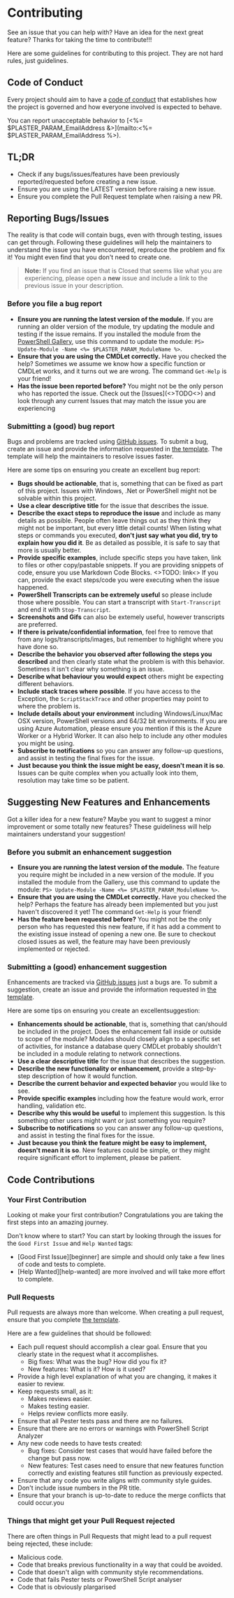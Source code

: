 # Contributing

See an issue that you can help with? Have an idea for the next great feature? Thanks for taking the time to contribute!!!

Here are some guidelines for contributing to this project. They are not hard rules, just guidelines.

## Code of Conduct
Every project should aim to have a [code of conduct](CODE_OF_CONDUCT.md) that establishes how the project is governed and how everyone involved is expected to behave. 

You can report unacceptable behavior to [<%= $PLASTER_PARAM_EmailAddress &>](mailto:<%= $PLASTER_PARAM_EmailAddress %>).

## TL;DR

* Check if any bugs/issues/features have been previously reported/requested before creating a new issue.
* Ensure you are using the LATEST version before raising a new issue.
* Ensure you complete the Pull Request template when raising a new PR.

## Reporting Bugs/Issues

The reality is that code will contain bugs, even with through testing, issues can get through. Following these guidelines will help the maintainers to understand the issue you have encountered, reproduce the problem and fix it! You might even find that you don't need to create one.

> **Note:** If you find an issue that is Closed that seems like what you are experiencing, please open a **new** issue and include a link to the previous issue in your description.

### Before you file a bug report

* **Ensure you are running the latest version of the module.** If you are running an older version of the module, try updating the module and testing if the issue remains. If you installed the module from the [PowerShell Gallery](https://powershellgallery.com), use this command to update the module: ``` PS> Update-Module -Name <%= $PLASTER_PARAM_ModuleName %> ```.
* **Ensure that you are using the CMDLet correctly.** Have you checked the help? Sometimes we assume we know how a specific function or CMDLet works, and it turns out we are wrong. The command ```Get-Help``` is your friend!
* **Has the issue been reported before?** You might not be the only person who has reported the issue. Check out the [Issues](<>TODO<>) and look through any current Issues that may match the issue you are experiencing

### Submitting a (good) bug report

Bugs and problems are tracked using [GitHub issues](https://guides.github.com/features/issues/). To submit a bug, create an issue and provide the information requested in [the template](ISSUE_TEMPLATE.md). The template will help the maintainers to resolve issues faster.

Here are some tips on ensuring you create an excellent bug report:

* **Bugs should be actionable**, that is, something that can be fixed as part of this project. Issues with Windows, .Net or PowerShell might not be solvable within this project.
* **Use a clear descriptive title** for the issue that describes the issue.
* **Describe the exact steps to reproduce the issue** and include as many details as possible. People often leave things out as they think they might not be important, but every little detail counts! When listing what steps or commands you executed, **don't just say what you did, try to explain how you did it**. Be as detailed as possible, it is safe to say that more is usually better.
* **Provide specific examples**, include specific steps you have taken, link to files or other copy/pastable snippets. If you are providing snippets of code, ensure you use Markdown Code Blocks. <>TODO: link<> If you can, provide the exact steps/code you were executing when the issue happened.
* **PowerShell Transcripts can be extremely useful** so please include those where possible. You can start a transcript with ```Start-Transcript``` and end it with ```Stop-Transcript```.
* **Screenshots and Gifs** can also be extemely useful, however transcripts are preferred.
* **If there is private/confidential information**, feel free to remove that from any logs/transcripts/images, but remember to highlight where you have done so.
* **Describe the behavior you observed after following the steps you described** and then clearly state what the problem is with this behavior. Sometimes it isn't clear why something is an issue.
* **Describe what behaviour you would expect** others might be expecting different behaviors.
* **Include stack traces where possible**. If you have access to the Exception, the ```ScriptStackTrace``` and other properties may point to where the problem is.
* **Include details about your environment** including Windows/Linux/Mac OSX version, PowerShell versions and 64/32 bit environments. If you are using Azure Automation, please ensure you mention if this is the Azure Worker or a Hybrid Worker. It can also help to include any other modules you might be using.
* **Subscribe to notifications** so you can answer any follow-up questions, and assist in testing the final fixes for the issue.
* **Just because you think the issue might be easy, doesn't mean it is so**. Issues can be quite complex when you actually look into them, resolution may take time so be patient.

## Suggesting New Features and Enhancements

Got a killer idea for a new feature? Maybe you want to suggest a minor improvement or some totally new features? These guideliness will help maintainers understand your suggestion!

### Before you submit an enhancement suggestion

* **Ensure you are running the latest version of the module.** The feature you require might be included in a new version of the module. If you installed the module from the Gallery, use this command to update the module: ``` PS> Update-Module -Name <%= $PLASTER_PARAM_ModuleName %> ```.
* **Ensure that you are using the CMDLet correctly.** Have you checked the help? Perhaps the feature has already been implemented but you just haven't discovered it yet! The command ```Get-Help``` is your friend!
* **Has the feature been requested before?** You might not be the only person who has requested this new feature, if it has add a comment to the existing issue instead of opening a new one. Be sure to checkout closed issues as well, the feature may have been previously implemented or rejected.

### Submitting a (good) enhancement suggestion

Enhancements are tracked via [GitHub issues](https://guides.github.com/features/issues/) just a bugs are. To submit a suggestion, create an issue and provide the information requested in [the template](ISSUE_TEMPLATE.md). 

Here are some tips on ensuring you create an excellentsuggestion:

* **Enhancements should be actionable**, that is, something that can/should be included in the project. Does the enhancement fall inside or outside to scope of the module? Modules should closely align to a specific set of activities, for instance a database query CMDLet probably shouldn't be included in a module relating to network connections.
* **Use a clear descriptive title** for the issue that describes the suggestion.
* **Describe the new functionality or enhancement**, provide a step-by-step description of how it would function.
* **Describe the current behavior and expected behavior** you would like to see.
* **Provide specific examples** including how the feature would work, error handling, validation etc.
* **Describe why this would be useful** to implement this suggestion. Is this something other users might want or just something you require?
* **Subscribe to notifications** so you can answer any follow-up questions, and assist in testing the final fixes for the issue.
* **Just because you think the feature might be easy to implement, doesn't mean it is so**. New features could be simple, or they might require significant effort to implement, please be patient.

## Code Contributions

### Your First Contribution

Looking ot make your first contribution? Congratulations you are taking the first steps into an amazing journey. 

Don't know where to start? You can start by looking through the issues for the ```Good First Issue``` and ```Help Wanted``` tags:
* [Good First Issue][beginner] are simple and should only take a few lines of code and tests to complete.
* [Help Wanted][help-wanted] are more involved and will take more effort to complete.

### Pull Requests

Pull requests are always more than welcome. When creating a pull request, ensure that you complete [the template](PULL_REQUEST_TEMPLATE.md). 

Here are a few guidelines that should be followed:

* Each pull request should accomplish a clear goal. Ensure that you clearly state in the request what it accomplishes.
    * Big fixes: What was the bug? How did you fix it?
    * New features: What is it? How is it used?
* Provide a high level explanation of what you are changing, it makes it easier to review.
* Keep requests small, as it:
    * Makes reviews easier.
    * Makes testing easier.
    * Helps review conflicts more easily.
* Ensure that all Pester tests pass and there are no failures.
* Ensure that there are no errors or warnings with PowerShell Script Analyzer
* Any new code needs to have tests created:
    * Bug fixes: Consider test cases that would have failed before the change but pass now.
    * New features: Test cases need to ensure that new features function correctly and existing features still function as previously expected.
* Ensure that any code you write aligns with community style guides.
* Don't include issue numbers in the PR title.
* Ensure that your branch is up-to-date to reduce the merge conflicts that could occur.you

### Things that might get your Pull Request rejected
There are often things in Pull Requests that might lead to a pull request being rejected, these include:

* Malicious code.
* Code that breaks previous functionality in a way that could be avoided.
* Code that doesn't align with community style recommendations.
* Code that fails Pester tests or PowerShell Script analyser
* Code that is obviously plargarised
